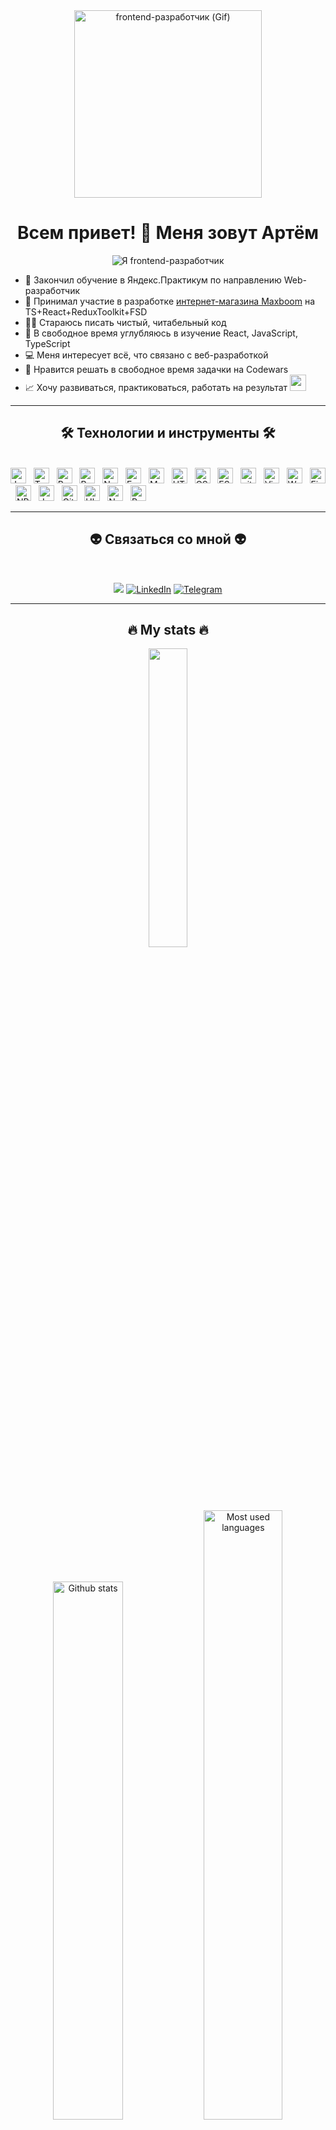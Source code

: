 <div align="center">
  <img src="https://media.giphy.com/media/v1.Y2lkPTc5MGI3NjExZDRkZjI1MTMxZWU0YTAxMzZlMTE4MWVhMTViMTFkYmEwMzM4NjRhOCZjdD1n/Y4ak9Ki2GZCbJxAnJD/giphy.gif" alt="frontend-разработчик (Gif)" width="300"/>
</div>

<h1 align="center">Всем привет! 🖖 Меня зовут Артём</h2>

<p align="center" width="90%"><img src="https://readme-typing-svg.herokuapp.com?font=Fira+Code&weight=600&size=24&duration=3600&pause=1000&color=1E75DD&center=true&width=360&lines=%D0%B8+%D1%8F+%D0%B2%D0%B5%D0%B1-%D1%80%D0%B0%D0%B7%D1%80%D0%B0%D0%B1%D0%BE%D1%82%D1%87%D0%B8%D0%BA" alt="Я frontend-разработчик"/></p>


<!--<h2 align="center">Hi there 👋, I'm Artem Sibisov </h2>-->
<!--<h3 align="center">a frontend developer.</h3>-->

<!--Live long and prosper
Успехов, мира и процветания!

Hey all 👋 I'm Artem, and I create all kinds of frontend magic.
🌱 Ищу компанию, в которой можно создавать что-то полезное и важное для людей.
✍🏻 Хочу писать чистый читабельный код
💻I'm interested in everything related to web-development.
🤝I want to work in a friendly team.
📄I strive to learn new frameworks.
📈Development, practice and work for the result.
👨‍💻 I want to create high-quality websites that help people solve their tasks.
⚡ I am looking for a strong and friendly team for these tasks 🧠
- 📫 How to reach me: [777artsib@gmail.com](mailto:777artsib@gmail.com)
- 🌱 I’m currently learning React, JavaScript, TypeScript.
✨ Активно развиваюсь в своей профессии. Ищу интересные проекты для стажировки и получения новых знаний.
-->


- 🚀 Закончил обучение в Яндекс.Практикум по направлению Web-разработчик
- 🛒 Принимал участие в разработке [интернет-магазина Maxboom](https://github.com/Studio-Yandex-Practicum/maxboom_frontend) на TS+React+ReduxToolkit+FSD
- ✍🏻 Стараюсь писать чистый, читабельный код
- 🌱 В свободное время углубляюсь в изучение React, JavaScript, TypeScript
- 💻 Меня интересует всё, что связано с веб-разработкой
- 🤩 Нравится решать в свободное время задачки на Codewars
- 📈 Хочу развиваться, практиковаться, работать на результат <img src="https://media.giphy.com/media/WUlplcMpOCEmTGBtBW/giphy.gif" width="26">
<!--- ✍🏻 Хочу писать чистый читабельный код-->
<!-- - 🤝 Хочу работать в дружной команде -->


  
  ---
  

    
  <h2 align="center">🛠 Технологии и инструменты 🛠</h2>
  <br>
  <!-- https://simpleicons.org/ -->
 <span><img src="https://img.shields.io/badge/JavaScript-282C34?logo=javascript&logoColor=F7DF1E" alt="JavaScript logo" title="JavaScript" height="25" /></span>
&nbsp;
<span><img src="https://img.shields.io/badge/TypeScript-282C34?logo=typescript&logoColor=3178C6" alt="TypeScript logo" title="TypeScript" height="25" /></span>
&nbsp;
<span><img src="https://img.shields.io/badge/ReactJS-282C34?logo=react&logoColor=61DAFB" alt="ReactJS logo" title="ReactJS" height="25" /></span>
&nbsp;
<span><img src="https://img.shields.io/badge/Redux-282C34?logo=redux&logoColor=764ABC" alt="Redux logo" title="Redux" height="25" /></span>
<!--&nbsp;
<span><img src="https://img.shields.io/badge/Vue.js-282C34?logo=vue.js&logoColor=4FC08D" alt="Vue.js logo" title="Vue.js" height="25" /></span>
&nbsp;
<span><img src="https://img.shields.io/badge/Nuxt.js-282C34?logo=nuxt.js&logoColor=4FC08D" alt="Nuxt.js logo" title="Nuxt.js" height="25" /></span>-->
&nbsp;
<span><img src="https://img.shields.io/badge/Node.js-282C34?logo=node.js&logoColor=00F200" alt="Node.js logo" title="Node.js" height="25" /></span>
&nbsp;
<span><img src="https://img.shields.io/badge/Express-282C34?logo=express&logoColor=FFFFFF" alt="Express.js logo" title="Express.js" height="25" /></span>
&nbsp;
<span><img src="https://img.shields.io/badge/MongoDB-282C34?logo=mongodb&logoColor=47A248" alt="MongoDB logo" title="MongoDB" height="25" /></span>
<!--&nbsp;
<span><img src="https://img.shields.io/badge/Tailwind%20CSS-282C34?logo=tailwind-css&logoColor=38B2AC" alt="TailwindCSS logo" title="TailwindCSS" height="25" /></span>
&nbsp;
<span><img src="https://img.shields.io/badge/Three.js-282C34?logo=three.js&logoColor=FFFFFF" alt="Three.js logo" title="Three.js" height="25" /></span>-->
&nbsp;
<span><img src="https://img.shields.io/badge/HTML5-282C34?logo=html5&logoColor=E34F26" alt="HTML5 logo" title="HTML5" height="25" /></span>
&nbsp;
<span><img src="https://img.shields.io/badge/CSS3-282C34?logo=css3&logoColor=1572B6" alt="CSS3 logo" title="CSS3" height="25" /></span>
<!--&nbsp;
<span><img src="https://img.shields.io/badge/Sass-282C34?logo=sass&logoColor=CC6699" alt="SASS logo" title="SASS" height="25" /></span>-->
<!--&nbsp;
<span><img src="https://img.shields.io/badge/Bootstrap-282C34?logo=bootstrap&logoColor=7952B3" alt="Bootstrap logo" title="Bootstrap" height="25" /></span>-->
&nbsp;
<span><img src="https://img.shields.io/badge/ESLint-282C34?logo=eslint&logoColor=4B32C3" alt="ESLint logo" title="ESLint" height="25" /></span>
&nbsp;
<span><img src="https://img.shields.io/badge/git-282C34?logo=git&logoColor=F05032" alt="git logo" title="git" height="25" /></span>
&nbsp;
<span><img src="https://img.shields.io/badge/VS%20Code-282C34?logo=visual-studio-code&logoColor=007ACC" alt="Visual Studio Code logo" title="Visual Studio Code" height="25" /></span>
<!--&nbsp;
<span><img src="https://img.shields.io/badge/Firebase-282C34?logo=firebase&logoColor=FFCA28" alt="Firebase logo" title="Firebase" height="25" /></span>
&nbsp;
<span><img src="https://img.shields.io/badge/WordPress-282C34?logo=wordPress&logoColor=21759B" alt="WordPress logo" title="WordPress" height="25" /></span>
&nbsp;-->
&nbsp;
<span><img src="https://img.shields.io/badge/Webpack-282C34?style=flat&logo=webpack" alt="Webpack logo" title="Webpack" height="25" /></span>
&nbsp;
<span><img src="https://img.shields.io/badge/Figma-282C34?style=flat&logo=figma" alt="Figma logo" title="Figma" height="25" /></span>
&nbsp;
<span><img src="https://img.shields.io/badge/NPM-282C34?style=flat&logo=npm" alt="NPM logo" title="NPM" height="25" /></span>
&nbsp;
<span><img src="https://img.shields.io/badge/Jest-282C34?style=flat&logo=jest" alt="Jest logo" title="Jest" height="25" /></span>
&nbsp;
<span><img src="https://img.shields.io/badge/Github-282C34?style=flat&logo=github" alt="Github logo" title="Github" height="25" /></span>
&nbsp;
<span><img src="https://img.shields.io/badge/Ubuntu-282C34?style=flat&logo=ubuntu" alt="Ubuntu logo" title="Ubuntu" height="25" /></span>
&nbsp;
<span><img src="https://img.shields.io/badge/Nginx-282C34?style=flat&logo=Nginx" alt="Nginx logo" title="Nginx" height="25" /></span>
&nbsp;
<span><img src="https://img.shields.io/badge/Postman-282C34?style=flat&logo=postman" alt="Postman logo" title="Postman" height="25" /></span>
&nbsp;


  
  ---
  

 
<h2 align="center">👽 Cвязаться со мной 👽</h2>
<br>
<!-- https://icons8.com - ранее брал здесь
 <a href="https://instagram.com/artem-sibisov" target="_blank">
    <img src="https://img.icons8.com/bubbles/100/000000/instagram.png" alt="artem-sibisov-instagram" />
  </a> 
-->

<div align="center">

<a href="mailto:777artsib@gmail.com"><img src="https://img.shields.io/badge/Gmail-D14836?style=for-the-badge&logo=gmail&logoColor=white"></a>
[![LinkedIn](https://img.shields.io/badge/LinkedIn-0A66C2.svg?style=for-the-badge&logo=LinkedIn&logoColor=white)](https://www.linkedin.com/in/artem-sibisov/)
[![Telegram](https://img.shields.io/badge/-Telegram-0088cc?style=for-the-badge&logo=Telegram&logoColor=white)](https://t.me/artem_sibisov)

</div>


  
  ---
  

  
<h2 align="center">🔥 My stats 🔥</h2>
<p align="center"><img width="35%" src="https://www.codewars.com/users/Sibisov-Artem/badges/large"></p> 

<div align="center">
  <img width="47%" src="https://github-readme-stats-sigma-five.vercel.app/api?username=Sibisov-Artem&show_icons=true&theme=tokyonight" alt="Github stats" />
  <img width="50%" src="https://github-readme-stats-sigma-five.vercel.app/api/top-langs?username=Sibisov-Artem&theme=tokyonight&show_icons=true&locale=en&layout=compact" alt="Most used languages" />
</div>

---

### ***<p align="center">Всем успехов, мира и процветания!</p>***

<!--
**Sibisov-Artem/Sibisov-Artem** is a ✨ _special_ ✨ repository because its `README.md` (this file) appears on your GitHub profile.

Here are some ideas to get you started:

- 🔭 I’m currently working on ...
- 🌱 I’m currently learning ...
- 👯 I’m looking to collaborate on ...
- 🤔 I’m looking for help with ...
- 💬 Ask me about ...
- 📫 How to reach me: ...
- 😄 Pronouns: ...
- ⚡ Fun fact: ...
-->

![](https://komarev.com/ghpvc/?username=Sibisov-Artem)
